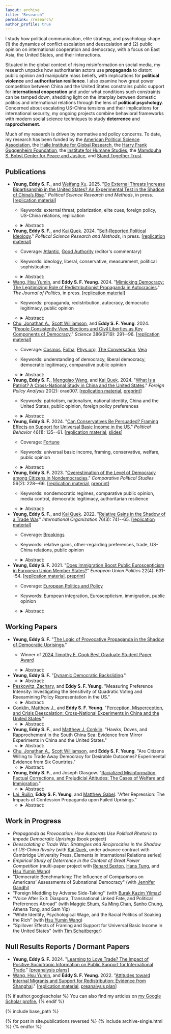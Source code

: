 ```yaml
---
layout: archive
title: "Research"
permalink: /research/
author_profile: true
---
```


I study how political communication, elite strategy, and psychology shape (1) the dynamics of conflict escalation and deescalation and (2) public opinion on international cooperation and democracy, with a focus on East Asia, the United States, and their interactions.

Situated in the global context of rising misinformation on social media, my research unpacks how authoritarian actors use **propaganda** to distort public opinion and manipulate mass beliefs, with implications for **political violence** and **authoritarian resilience**. I also examine how great power competition between China and the United States constrains public support for **international cooperation** and under what conditions such constraints can be tamped down, shedding light on the interplay between domestic politics and international relations through the lens of **political psychology**. Concerned about escalating US-China tensions and their implications for international security, my ongoing projects combine behavioral frameworks with modern social science techniques to study **deterrence** and **rapprochement**.

Much of my research is driven by normative and policy concerns. To date, my research has been funded by the [American Political Science Association](https://apsanet.org), the [Halle Institute for Global Research](https://halle.emory.edu), the [Harry Frank Guggenheim Foundation](https://www.hfg.org), the [Institute for Humane Studies](https://www.theihs.org), the [Mamdouha S. Bobst Center for Peace and Justice](https://bobst.princeton.edu), and [Stand Together Trust](https://standtogethertrust.org/about-us).

## Publications

-   **Yeung, Eddy S. F.**, and [Weifang Xu](https://www.weifangxu.com). 2025. "[Do External Threats Increase Bipartisanship in the United States? An Experimental Test in the Shadow of China’s Rise](https://doi.org/10.1017/psrm.2024.60)." *Political Science Research and Methods*, in press. [[replication material](https://doi.org/10.7910/DVN/I43DNF)]
    -   Keywords: external threat, polarization, elite cues, foreign policy, US-China relations, replication
    -   <details>

        <summary>Abstract:</summary>

        Do external threats increase American bipartisanship? We subject this question to an experimental test. Leveraging the Biden and Trump administrations’ similar characterization of the China threat, we exposed American respondents to real-world primes about security threats from China, while randomizing the messenger of such primes. We find that the threat primes—regardless of the partisan identity of their messenger—boosted Democrats’ and Republicans’ support for assertive foreign policy in a largely parallel manner, thereby failing to reduce preference polarization. Importantly, there were no measurable changes across multiple indicators of affective polarization. These findings clarify the limits of external threats in uniting Americans, while also challenging recent perspectives that external threats—often colored by elite rhetoric—will further polarize the American public.

        </details>
-   **Yeung, Eddy S. F.**, and [Kai Quek](https://ppaweb.hku.hk/f/quek). 2024. "[Self-Reported Political Ideology](https://doi.org/10.1017/psrm.2024.2)." *Political Science Research and Methods*, in press. [[replication material](https://doi.org/10.7910/DVN/FLKUMG)]
    -   Coverage: [Atlantic](https://www.theatlantic.com/politics/archive/2024/03/gen-z-gender-divide-2024-election/677723), [Good Authority](https://goodauthority.org) (editor's commentary)
    -   Keywords: ideology, liberal, conservative, measurement, political sophistication
    -   <details>

        <summary>Abstract:</summary>

        American politics scholarship has relied extensively on self-reported measures of ideology. We evaluate these widely used measures through an original national survey. Descriptively, we show that Americans’ understandings of “liberal” and “conservative” are weakly aligned with conventional definitions of these terms and that such understandings are heterogeneous across social groups, casting doubt on the construct validity and measurement equivalence of ideological self-placements. Experimentally, we randomly assign one of three measures of ideology to each respondent: (1) the standard ANES question, (2) a version that adds definitions of “liberal” and “conservative,” and (3) a version that keeps these definitions but removes ideological labels from the question. We find that the third measure, which helps to isolate symbolic ideology from operational ideology, shifts self-reported ideology in important ways: Democrats become more conservative, and Republicans more liberal. These findings offer first-cut experimental evidence on the limitations of self-reported ideology as a measure of operational ideology, and contribute to ongoing debates about the use of ideological self-placements in American politics.

        </details>
-   [Wang, Hsu Yumin](https://hsuyuminwang.com), and **Eddy S. F. Yeung**. 2024. "[Mimicking Democracy: The Legitimizing Role of Redistributionist Propaganda in Autocracies](https://doi.org/10.1086/734238)." *The Journal of Politics*, in press. [[replication material](https://doi.org/10.7910/DVN/R6WRTG)]
    -   Keywords: propaganda, redistribution, autocracy, democratic legitimacy, public opinion
    -   <details>

        <summary>Abstract:</summary>

        Autocrats often disseminate propaganda to boast about their redistributive efforts. Why is such propaganda so prevalent in autocracies? We propose a novel explanation: redistributionist propaganda helps autocrats fortify a façade of democracy. Our argument is premised on nuanced understandings of democracy among the masses: many citizens do not hold a strict, procedural view of democracy; instead, they often understand democracy through the lens of social equity. Exploiting such nuanced understandings of democracy, autocrats can deploy redistributionist propaganda to manipulate public opinion on how “equity-promoting”—and therefore how “democracy-promoting”—the regime is. To evaluate our argument, we first demonstrate with extensive cross-national survey data that perceived social equity strongly predicts perceived democratic legitimacy among global citizens. We then probe the causal effect of redistributionist propaganda by using a preregistered survey experiment that exploits real-world propaganda material in China. Consistent with our argument, respondents exposed to redistributionist propaganda evaluated China’s democracy more positively.

        </details>
-   [Chu, Jonathan A.](https://www.jonathanchu.org), [Scott Williamson](https://www.scott-williamson.com), and **Eddy S. F. Yeung**. 2024. "[People Consistently View Elections and Civil Liberties as Key Components of Democracy](https://doi.org/10.1126/science.adp1274)." *Science* 386(6719): 291--96. [[replication material](https://doi.org/10.7910/DVN/WUJCBO)]
    -   Coverage: [Cosmos](https://cosmosmagazine.com/people/society/democracy-definition-global), [Folha](https://www1.folha.uol.com.br/mundo/2024/10/estudo-investiga-definicao-global-de-democracia-diante-de-tendencias-autoritarias.shtml), [Phys.org](https://phys.org/news/2024-10-reveals-global-consensus-democracy.html), [The Conversation](https://theconversation.com/how-different-people-around-the-world-understand-democracy-and-why-it-matters-241617), [Veja](https://veja.abril.com.br/ciencia/o-que-e-democracia-pesquisa-revela-que-ha-um-consenso-entre-culturas-muito-diferentes)
    -   Keywords: understanding of democracy, liberal democracy, democratic legitimacy, comparative public opinion
    -   <details>

        <summary>Abstract:</summary>

        How do people around the world define democracy? Answering this question is critical as countries face democratic backsliding and authoritarian governments promote alternative notions of democracy. Indeed, some scholars argue that people from different backgrounds understand democracy differently. By contrast, we discovered very consistent views about what constitutes a “democratic” country from conjoint survey experiments conducted in Egypt, India, Italy, Japan, Thailand, and the United States. Across countries (<em>N</em> = 6,150) and diverse subgroups within countries, people similarly emphasized free and fair elections and civil liberties as being the key determinants of democracy. Countries that produce desirable social and economic outcomes are also considered more democratic, but these and other factors exert a smaller and less consistent effect than elections and civil liberties.

        </details>
-   **Yeung, Eddy S. F.**, [Mengqiao Wang](http://sidc.uibe.edu.cn/szdw/jsjs/2042423e4c1a4b95b56951f9de24cac0.htm), and [Kai Quek](https://ppaweb.hku.hk/f/quek). 2024. "[What Is a Patriot? A Cross-National Study in China and the United States](https://doi.org/10.1093/fpa/orae007)." *Foreign Policy Analysis* 20(2): orae007. [[replication material](https://doi.org/10.7910/DVN/GEV30Y), [preprint](https://eddy-yeung.github.io/assets/YeungWangQuek_patriot.pdf)]
    -   Keywords: patriotism, nationalism, national identity, China and the United States, public opinion, foreign policy preferences
    -   <details>

        <summary>Abstract:</summary>

        Patriotism is a pervasive political force. However, not much is known about how people understand what it means to be “patriotic” in the first place. We conduct a cross-country study of mass understandings of patriotism. Through parallel national surveys in two global superpowers—China and the United States—we uncover the substantively different understandings of what it means to be “patriotic” between and within countries, and how the different understandings may map onto different policy preferences. In particular, while the literature draws a distinction between (benign) patriotism and (malign) nationalism, we find that most Chinese respondents—and about a third of American respondents—understand patriotism as nationalism. The nationalistic understanding of patriotism, in turn, corresponds to more hawkish foreign policy preferences. By unpacking folk intuitions about patriotism and mapping them onto existing scholarly debates, we bridge the distance between the academic literature and the mass political behavior it seeks to explain.

        </details>
-   **Yeung, Eddy S. F.** 2024. "[Can Conservatives Be Persuaded? Framing Effects on Support for Universal Basic Income in the US](https://rdcu.be/cVUvX)." *Political Behavior* 46(1): 135--61. [[replication material](https://doi.org/10.7910/DVN/VCHMLD), [slides](https://eddy-yeung.github.io/assets/Yeung_APPAM.pdf)]
    -   Coverage: [Fortune](https://fortune.com/2024/02/05/texas-republican-ubi-hand-out-money-like-popcorn-houston)
    -   Keywords: universal basic income, framing, conservative, welfare, public opinion
    -   <details>

        <summary>Abstract:</summary>

        Universal basic income (UBI) has been proposed as a policy response to technological advances and structural inequality. Yet, recent data show that most conservatives in Europe and the US are strongly opposed to the welfare proposal. Can framing UBI as a policy that conforms to their ideological predispositions overcome such opposition? Exploiting the compatibility of UBI with core conservative ideals such as individualism and laissez-faire government, I design an original survey experiment that randomly exposes respondents to one of two frames: (1) an <em>equalizing-opportunity</em> frame which emphasizes that UBI creates a level playing field and promotes self-responsibility, or (2) a <em>limiting-government</em> frame which highlights UBI as a policy that limits government and reduces bureaucracy. I find that American conservatives—identified by using 10 policy statements—remained strongly opposed to UBI even after they were presented with such frames. Analyses of open-ended responses, which show that <em>how</em> conservatives explained their opposition to UBI remained unchanged regardless of framing, reinforce this conclusion. Conservatives’ opposition to UBI remained rigid, even after the key components of UBI that fit the conservative ideology were accentuated. These results shed light on the political feasibility of framing UBI, and the rigidity of welfare attitudes among American conservatives.

        </details>
-   **Yeung, Eddy S. F.** 2023. "[Overestimation of the Level of Democracy among Citizens in Nondemocracies](https://doi.org/10.1177/00104140221089647)." *Comparative Political Studies* 56(2): 228--66. [[replication material](https://doi.org/10.7910/DVN/HUAADF), [preprint](https://osf.io/2fqmh)]
    -   Keywords: nondemocratic regimes, comparative public opinion, media control, democratic legitimacy, authoritarian resilience
    -   <details>

        <summary>Abstract:</summary>

        Overestimation of the level of democracy is prevalent among citizens in nondemocracies. Despite such prevalence, no research to date has systematically documented this phenomenon and examined its determinants. Yet given the renewed interest in the role of legitimacy in authoritarian survival, studying whether and why this phenomenon arises is important to our understanding of authoritarian resilience. I argue that, even in the absence of democratic institutions in nondemocracies, autocrats exercise media control in order to boost their democratic legitimacy. This façade of democracy, in turn, benefits their survival. Combining media freedom data with individual survey response data that include over 30,000 observations from 22 nondemocracies, I find that overestimation of the level of democracy is greater in countries with stronger media control. But highly educated citizens overestimate less. These findings shed light on media control as a strategy for authoritarian survival, and have important implications for modernization theory.

        </details>
-   **Yeung, Eddy S. F.**, and [Kai Quek](https://ppaweb.hku.hk/f/quek). 2022. "[Relative Gains in the Shadow of a Trade War](https://doi.org/10.1017/S0020818322000030)." *International Organization* 76(3): 741--65. [[replication material](https://doi.org/10.7910/DVN/DEPUUO)]
    -   Coverage: [Brookings](https://www.brookings.edu/articles/in-the-era-of-trump-tariffs-turkey-should-look-to-the-european-union)
    -   Keywords: relative gains, other-regarding preferences, trade, US-China relations, public opinion
    -   <details>

        <summary>Abstract:</summary>

        When do people care about relative gains in trade? Much of the international relations scholarship—and much of the political rhetoric on trade—would lead us to expect support for a trade policy that benefits ourselves more than it benefits others. Yet, a large interdisciplinary literature also points to the prevalence and importance of other-regarding preferences, rendering the conventional wisdom contestable. We investigate whether and how relative gains influence trade preferences through an original survey experiment in the midst of the China–US trade war. We find that in a win-win scenario, relative gains shape trade opinion: if both sides are gaining, people want to gain more than their foreign trade partner. However, these considerations are offset in a win-lose scenario where the other side is losing out. Relative-gains considerations causally affect opinion on trade, but not in a "beggar-thy-neighbor" or even a "beggar-thy-rival" situation. These findings contribute to our understanding of the role of relative gains in international relations and provide the first experimental evidence that relative-gains considerations can be offset by other-regarding preferences in international trade.

        </details>
-   **Yeung, Eddy S. F.** 2021. "[Does Immigration Boost Public Euroscepticism in European Union Member States?](https://doi.org/10.1177/14651165211030428)" *European Union Politics* 22(4): 631--54. [[replication material](https://github.com/Eddy-Yeung/euroscepticism-and-immigration), [preprint](https://osf.io/jb5pm)]
    -   Coverage: [European Politics and Policy](https://blogs.lse.ac.uk/europpblog/2021/08/02/there-is-no-evidence-that-immigration-boosts-euroscepticism-in-eu-member-states)
    -   Keywords: European integration, Euroscepticism, immigration, public opinion
    -   <details>

        <summary>Abstract:</summary>

        A number of studies have established a strong link between anti-immigration and Eurosceptic attitudes. But does this relationship necessarily imply that more immigration would increase public Euroscepticism in member states of the European Union? I evaluate this question by analyzing immigration data and Eurobarometer survey data over the period 2009–2017. The analysis shows no evidence that individual levels of Euroscepticism increase with actual levels of immigration. This result suggests that a strong link between anti-immigration and Eurosceptic attitudes does not necessarily translate into a strong link between immigration levels and public Euroscepticism. Public Euroscepticism can still be low even if immigration levels are high.

        </details>

## Working Papers

-   **Yeung, Eddy S. F.** "[The Logic of Provocative Propaganda in the Shadow of Democratic Uprisings](https://drive.google.com/file/d/1EAVIe1miSK2PIEbTzmDlGKFQQmUwXK-b/view?usp=sharing)."
    -   Winner of [2024 Timothy E. Cook Best Graduate Student Paper Award](https://politicalcommunication.org/awards)
    -   <details>

        <summary>Abstract:</summary>

        In contemporary autocracies where democratic uprisings have gained momentum, a special form of propaganda exists: political messages that blatantly taunt or mock the opposition. Instead of diverting citizens’ attention away from opposition voices, such propaganda directs its rhetoric and public attention toward the antiregime movement. What is the political logic behind it? I argue that such propaganda aims to provoke and radicalize the opposition: by radicalizing protesters in social movements, autocrats can discredit regime opponents and dissuade others from joining forces with the opposition; thus, provocative propaganda can help delegitimize the opposition and impede democratic uprisings, benefiting authoritarian survival. I conduct a preregistered experiment in Hong Kong and find that regime opponents report higher levels of anger, disgust, and violence support upon randomized exposure to provocative propaganda, offering microfoundations for my theory. I provide additional qualitative evidence by tracing Hong Kong’s democratic uprising in 2019–20, illustrating the strategic timing of provocative propaganda.
        
        </details>
-   **Yeung, Eddy S. F.** "[Dynamic Democratic Backsliding](https://drive.google.com/file/d/1ZI33JdEu-RxEsuOwA1WsEnTEQlSxjLlC/view?usp=sharing)."
    -   <details>

        <summary>Abstract:</summary>

        Democratic backsliding occurs over time, but the empirical study of how citizens respond to undemocratic politicians has been predominantly static. I formulate and test predictions about how different sequences of backsliding shape accountability. Using a novel preregistered experiment (<em>N</em> = 4,234) capturing the reality that democratic transgressions are committed by elected officials over time, I find that a majority of American respondents—against the backdrop of partisan and policy interests—are willing to electorally remove the incumbent as episodes of democratic backsliding unfold. Moreover, incumbents who incrementally decrease the severity of democratic transgressions are held accountable in a more timely manner than incumbents who incrementally increase the severity. By establishing a new experimental framework to study democratic backsliding, my dynamic approach not only paints a more nuanced picture of Americans' willingness to defend democracy, but also demonstrates that sequence matters in shaping voter behavior amid incremental transgressions of democracy.
        
        </details>
-   [Peskowitz, Zachary](https://www.zacharypeskowitz.com), and **Eddy S. F. Yeung**. "Measuring Preference Intensity: Investigating the Sensitivity of Quadratic Voting and Reexamining Policy Representation in the US."
    -   <details>

        <summary>Abstract:</summary>

        Measuring preference intensity is extraordinarily difficult. Quadratic voting for survey research (QVSR) measures individual preference intensity using an incentive-compatible approach. Because QVSR elicits preference intensity relative to a set of alternatives, one reasonable but untested concern is its sensitivity to the choice set of policy issues. In an original survey experiment where we randomly assign choice sets of policy issues to over 7,000 American respondents and use QVSR to measure their preference intensity, we find that the average measured levels of preference intensity are relatively insensitive to changes in policy bundles for a wide range of policies. We then use our validated measures to examine how state-level preference intensity predicts actual policy outcomes, offering novel empirical evidence that preference intensity does not meaningfully shape policy congruence in the American states. We contribute to the methodological literature on measuring preference intensity and the substantive literature on policy representation in US politics.

        </details>
-   [Conklin, Matthew J.](https://matthewjconklin.com), and **Eddy S. F. Yeung**. "[Perception, Misperception, and Crisis Deescalation: Cross-National Experiments in China and the United States](https://drive.google.com/file/d/1KmQA88IymHbHaAT15T42tzr5-kG-OH15/view?usp=sharing)."
    -   <details>

        <summary>Abstract:</summary>

        How do perceptions about the power and aggressiveness of a peer competitor influence public bellicosity in a crisis scenario? Leveraging tensions around the Taiwan Strait as an empirical setting, we assess whether American and Chinese citizens adopt a more belligerent or conciliatory position in the conflict when presented with factual indicators that reveal different levels of economic power, military capability, or public hawkishness of the other side. Our dyadic experiments (<em>N</em> = 7,409) show that information that reduced respondents’ perceptions of the adversary’s economic or military power did <em>not</em> increase their preferences for conflict escalation, even amid a power transition. Importantly, information that tamped down respondents’ perceptions of adversary citizens’ hawkishness significantly increased public support for de-escalation in both countries. These findings challenge a dominant perspective that individuals locked in a bilateral conflict will be more emboldened to support aggressive actions against the adversary when its perceived power or resolve declines.

        </details>
-   **Yeung, Eddy S. F.**, and [Matthew J. Conklin](https://matthewjconklin.com). "Hawks, Doves, and Rapprochement in the South China Sea: Evidence from Mirror Experiments in China and the United States."
    -   <details>

        <summary>Abstract:</summary>

        Are hawks or doves better at making peace? Existing scholarship mainly focuses on how domestic audiences react to hawks and doves when they initiate rapprochement. Building on the latest research that focuses on foreign audiences and leveraging the South China Sea as an empirical context, we fielded replications and mirror experiments in China (<em>N</em> = 3,005) and the United States (<em>N</em> = 2,995) to investigate how Chinese and American citizens respond to rapprochement initiatives of the other side as its leader’s reputation varies. We uncover asymmetric public reactions to the olive branch: while Chinese dovish leaders were more likely to elicit Americans’ support for reciprocation than Chinese hawkish leaders, American dovish leaders did not fare better than American hawkish leaders among the Chinese public. These findings not only contribute new evidence that doves could fare better in rapprochement dynamics, but also show that doves’ international advantage may be more contextually sensitive than previously appreciated.
        
        </details>
-   [Chu, Jonathan A.](https://www.jonathanchu.org), [Scott Williamson](https://www.scott-williamson.com), and **Eddy S. F. Yeung**. "Are Citizens Willing to Trade Away Democracy for Desirable Outcomes? Experimental Evidence from Six Countries."
    -   <details>

        <summary>Abstract:</summary>

        To what extent do citizens prioritize living in a democracy over other indicators of good governance or personal well-being? This question has become hotly contested as democracies come under pressure worldwide, yet comparative evidence remains scarce. We address this gap through cross-national conjoint experiments in which survey respondents choose between hypothetical countries that differ in terms of societal-level attributes (e.g., elections, health care) and individual-level outcomes that the respondent would experience (e.g., wealth, minority status). Citizens from Egypt, India, Italy, Japan, Thailand, and the United States consistently prioritize living in a safe country with free and fair elections over other factors, including other components of democracy like civil liberties and checks and balances. Many people would forfeit democratic elections to avoid living in a dangerous society but not to obtain wealth and other goods. Electoral democracy is attractive globally but can be undermined by concerns about crime and safety.

        </details>
-   **Yeung, Eddy S. F.**, and Joseph Glasgow. "[Racialized Misinformation, Factual Corrections, and Prejudicial Attitudes: The Cases of Welfare and Immigration](https://drive.google.com/file/d/1PkzuZ9Hg6yqQNGromcugBf-WDrJsqpN-/view?usp=sharing)."
    -   <details>

        <summary>Abstract:</summary>

        Misunderstandings about marginalized social groups are widespread among the American public and can play an important role in shaping outgroup prejudice. Does correcting racialized misperceptions about marginalized groups mitigate prejudicial attitudes? To test the impact of factual corrections, we conduct three preregistered survey experiments in the US (<em>N</em> = 8,306). Study 1 and Study 2 draw on the case of welfare and inform respondents that the share of Black welfare recipients is lower than that of White recipients. Study 3 focuses on the case of immigration and informs respondents that immigrants’ crime rate is lower than natives’ crime rate. Across three well-powered experiments, we estimate substantively null effects of factual corrections on multiple measures of prejudice. Policy attitudes also did not change, although our information interventions significantly reduced misperceptions about Blacks and immigrants. These findings highlight the challenges of using corrective information to improve citizens’ attitudes toward minority groups.

        </details>
-   [Lai, Ruilin](https://www.ruilinlai.com), **Eddy S. F. Yeung**, and [Matthew Gabel](https://matthewgabel.wixsite.com/mysite). "After Repression: The Impacts of Confession Propaganda upon Failed Uprisings."
    -   <details>

        <summary>Abstract:</summary>

        In the aftermath of unsuccessful uprisings, many autocrats broadcast dissidents’ confessions to their wrongdoings. What is the logic behind this propaganda strategy? Despite the prevalence of confession propaganda in the authoritarian world, its influence on the mass public—the very audience exposed to such political messaging—remains unclear in existing scholarship. We theorize the impacts of confession propaganda on different political camps and experimentally test the observable implications in an autocratizing Hong Kong, where the political divide between regime supporters and opponents has remained salient since the failed uprising and widespread repression in 2020. The findings from our preregistered experiment (<em>N</em> = 3,448) indicate that confession propaganda not only fails to appease the existing support base, but also triggers attitudinal backlash among moderates. However, it helps to deter dissent by inducing self-censorship among opponents. These results elucidate the toolkit and mechanism by which autocrats can stabilize their regime following large-scale repression of dissent.

        </details>


## Work in Progress

-   *Propaganda as Provocation: How Autocrats Use Political Rhetoric to Impede Democratic Uprisings* (book project)
-   *Deescalating a Trade War: Strategies and Reciprocities in the Shadow of US-China Rivalry* (with [Kai Quek](https://ppaweb.hku.hk/f/quek), under advance contract with Cambridge University Press, Elements in International Relations series)
-   *Empirical Study of Deterrence in the Context of Great Power Competition* (multi-paper project with [Renard Sexton](https://renardsexton.com), [Hans Tung](https://homepage.ntu.edu.tw/~hanstung/Home.html), and [Hsu Yumin Wang](https://hsuyuminwang.com))
-   "Democratic Benchmarking: The Influence of Comparisons on Americans’ Assessments of Subnational Democracy" (with [Jennifer Gandhi](https://www.jennifergandhi.com))
-   "Foreign Meddling by Adverse Side-Taking'' (with [Burak Kazim Yilmaz](https://burakkazimyilmaz.github.io))
-   "Voice After Exit: Diaspora, Transnational Linked Fate, and Political Preferences Abroad" (with [Maggie Shum](http://www.maggieshum.com), [Ka Ming Chan](https://www.kmchan.page), [Sanho Chung](https://sanhochung.me), Athena Tong, and Sam Yip)
-   "White Identity, Psychological Wage, and the Racial Politics of Soaking the Rich" (with [Hsu Yumin Wang](https://hsuyuminwang.com))
-   "Spillover Effects of Framing and Support for Universal Basic Income in the United States" (with [Tim Schaitberger](https://www.kcl.ac.uk/people/tim-schaitberger))

## Null Results Reports / Dormant Papers

-   **Yeung, Eddy S. F.** 2024. "[Learning to Love Trade? The Impact of Positive Sociotropic Information on Public Support for International Trade](https://doi.org/10.31219/osf.io/u8xvw)." [[preanalysis plans](https://osf.io/fa2wh)]
-   [Wang, Hsu Yumin](https://hsuyuminwang.com), and **Eddy S. F. Yeung**. 2022. "[Attitudes toward Internal Migrants and Support for Redistribution: Evidence from Shanghai](https://osf.io/eymhu)." [[replication material](https://github.com/Eddy-Yeung/mig-and-redist), [preanalysis plan](https://osf.io/fg2d6)]

{% if author.googlescholar %} You can also find my articles on <u><a href="{{author.googlescholar}}">my Google Scholar profile</a>.</u> {% endif %}

{% include base_path %}

{% for post in site.publications reversed %} {% include archive-single.html %} {% endfor %}
